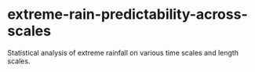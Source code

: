 # extreme-rain-predictability-across-scales

Statistical analysis of extreme rainfall on various time scales and length scales.
